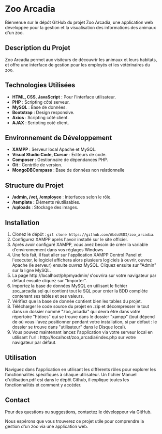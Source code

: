 # Zoo Arcadia

Bienvenue sur le dépôt GitHub du projet Zoo Arcadia, une application web développée pour la gestion et la visualisation des informations des animaux d'un zoo.

## Description du Projet

Zoo Arcadia permet aux visiteurs de découvrir les animaux et leurs habitats, et offre une interface de gestion pour les employés et les vétérinaires du zoo.

## Technologies Utilisées

- **HTML, CSS, JavaScript** : Pour l'interface utilisateur.
- **PHP** : Scripting côté serveur.
- **MySQL** : Base de données.
- **Bootstrap** : Design responsive.
- **Axios** : Scripting côté client.
- **AJAX** : Scripting coté client.

## Environnement de Développement

- **XAMPP** : Serveur local Apache et MySQL.
- **Visual Studio Code, Cursor** : Éditeurs de code.
- **Composer** : Gestionnaire de dépendances PHP.
- **Git** : Contrôle de version.
- **MongoDBCompass** : Base de données non relationnelle 

## Structure du Projet

- **/admin, /vet, /employee** : Interfaces selon le rôle.
- **/template** : Éléments réutilisables.
- **/uploads** : Stockage des images.

## Installation

1. Clonez le dépôt : `git clone https://github.com/AbduUSDI/zoo_arcadia`.
2. Configurez XAMPP après l'avoir installé sur le site officiel.
3. Après avoir configuré XAMPP, vous avez besoin de créer la variable d'environnement dans vos réglages Windows
4. Une fois fait, il faut aller sur l'application XAMPP Control Panel et l'executer, le logiciel affichera alors plusieurs logiciels à ouvrir, ouvrez Apache (le serveur) ensuite ouvrez MySQL. Cliquez ensuite sur "Admin" sur la ligne MySQL.
5. La page http://localhost/phpmyadmin/ s'ouvrira sur votre navigateur par défaut ensuite cliquez sur "Importer".
6. Importez la base de données MySQL en utilisant le fichier zoo_arcadia.sql qui contient tout le SQL pour créer la BDD complète contenant ses tables et ses valeurs.
7. Vérifiez que la base de donnée contient bien les tables du projet.
8. Télécharger le code source du projet en .zip et décompresser le tout dans un dossier nommé "zoo_arcadia" qui devra être dans votre répertoire "htdocs" qui se trouve dans le dossier "xampp" (tout dépend de où vous l'avez positionner pendant votre installation, si par défaut : le dossier se trouve dans "utilisateur" dans le Disque local).
9. Vous pouvez maintenant lancez l'application via votre serveur local en utilisant l'url : http://localhost/zoo_arcadia/index.php sur votre navigateur par défaut.

## Utilisation

Naviguez dans l'application en utilisant les différents rôles pour explorer les fonctionnalités spécifiques à chaque utilisateur.
Un fichier Manuel d'utilisation.pdf est dans le dépôt Github, il explique toutes les fonctionnalités et comment y accéder.

## Contact

Pour des questions ou suggestions, contactez le développeur via GitHub.

Nous espérons que vous trouverez ce projet utile pour comprendre la gestion d'un zoo via une application web.
